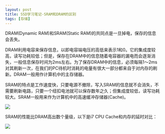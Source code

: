 ```yaml
---
layout: post
title: SSD学习笔记-SRAM和DRAM的区别
tags: [存储]
---
```


DRAM(Dynamic RAM)和SRAM(Static RAM)的共同点是一旦掉电，保存的信息会丢失。

DRAM利用电容来保存信息，以即电容端电压的高低来表示1和0。它的集成度较高，读写功耗较低；但是，保存在DRAM中的信息随着电容器的漏电而会逐渐消失，一般信息保存时间为2ms左右。为了保存DRAM中的信息，必须每隔1～2ms对其刷新一次，在我们的PC待机时消耗的电量有很大一部分都来自于对内存的刷新。DRAM一般用作计算机中的主存储器。

SRAM的特点是工作速度快，只要电源不撤除，写入SRAM的信息就不会消失，不需要刷新电路，只要一个纽扣电池就可以保存数年之久；但集成度较低，读写功耗较大。SRAM一般用来作为计算机中的高速缓冲存储器(Cache)。


![](https://ygjs-static-hz.oss-cn-beijing.aliyuncs.com/images/2018-08-03/ram-2.jpeg)


SRAM的性能比DRAM高出数个量级，以下是i7 CPU Cache和内存的延时对比：

![](https://ygjs-static-hz.oss-cn-beijing.aliyuncs.com/images/2018-08-03/ram-1.jpeg)


